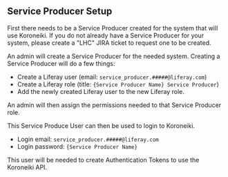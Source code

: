 ## Service Producer Setup

First there needs to be a Service Producer created for the system that will use
Koroneiki. If you do not already have a Service Producer for your system, please
create a "LHC" JIRA ticket to request one to be created.

An admin will create a Service Producer for the needed system. Creating a
Service Producer will do a few things:
- Create a Liferay user (email: `service_producer.#####@liferay.com`)
- Create a Liferay role (title: `{Service Producer Name} Service Producer`)
- Add the newly created Liferay user to the new Liferay role.

An admin will then assign the permissions needed to that Service Producer role.

This Service Produce User can then be used to login to Koroneiki.
- Login email: `service_producer.#####@liferay.com`
- Login password: `{Service Producer Name}`

This user will be needed to create Authentication Tokens to use the Koroneiki
API.